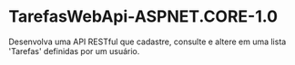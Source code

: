 # TarefasWebApi-ASPNET.CORE-1.0
 Desenvolva uma API RESTful que cadastre, consulte e altere em uma lista 'Tarefas' definidas por um usuário.
